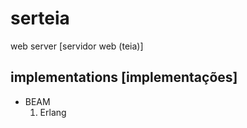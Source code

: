 # serteia

web server [servidor web (teia)]

## implementations [implementações]

- BEAM
  1. Erlang
